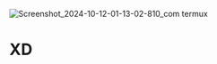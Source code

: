 ![Screenshot_2024-10-12-01-13-02-810_com termux](https://github.com/user-attachments/assets/9a9836af-b930-4d05-ac48-8ff2df00dff7)
# XD
